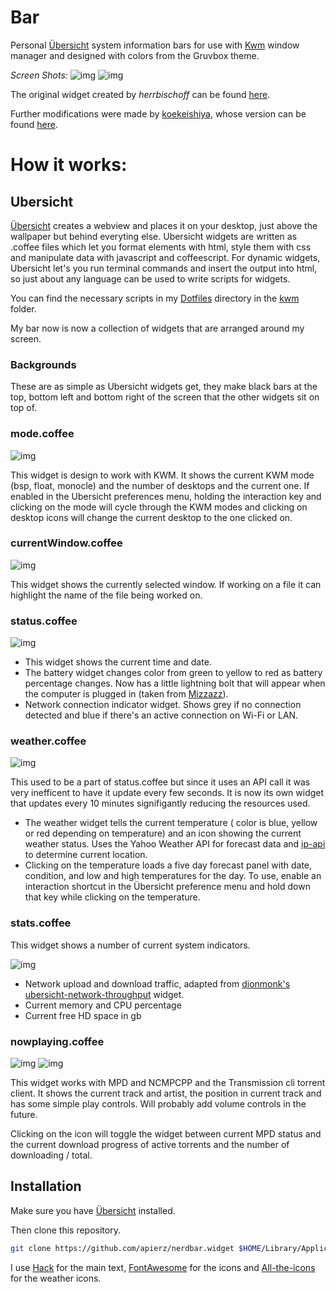 # Bar

Personal [Übersicht](http://tracesof.net/uebersicht/) system information bars for use with [Kwm](https://github.com/koekeishiya/kwm) window manager and designed with colors from the Gruvbox theme.

*Screen Shots:*
![img](https://github.com/apierz/nerdbar.widget/blob/master/screenshotone.png?raw=true)
![img](https://github.com/apierz/nerdbar.widget/blob/master/screenshottwo.png?raw=true)


The original widget created by *herrbischoff* can be found [here](https://github.com/herrbischoff/nerdbar.widget).

Further modifications were made by [koekeishiya](https://github.com/koekeishiya), whose version can be found [here](https://github.com/koekeishiya/nerdbar.widget).


# How it works:

## Ubersicht

[Übersicht](http://tracesof.net/uebersicht/) creates a webview and places it on your desktop, just above the wallpaper but behind everyting else. Ubersicht widgets are written as .coffee files which let you format elements with html, style them with css and manipulate data with javascript and coffeescript. For dynamic widgets, Ubersicht let's you run terminal commands and insert the output into html, so just about any language can be used to write scripts for widgets.

You can find the necessary scripts in my [Dotfiles](http://github.com/apierz/dotfiles) directory in the [kwm](http://github.com/apierz/dotfiles/tree/master/kwm) folder.

My bar now is now a collection of widgets that are arranged around my screen.

### Backgrounds
These are as simple as Ubersicht widgets get, they make black bars at the top, bottom left and bottom right of the screen that the other widgets sit on top of.

### mode.coffee
![img](https://github.com/apierz/nerdbar.widget/blob/master/screens/screenshotthree.png?raw=true)

This widget is design to work with KWM. It shows the current KWM mode (bsp, float, monocle) and the number of desktops and the current one. If enabled in the Ubersicht preferences menu, holding the interaction key and clicking on the mode will cycle through the KWM modes and clicking on desktop icons will change the current desktop to the one clicked on. 

### currentWindow.coffee
![img](https://github.com/apierz/nerdbar.widget/blob/master/screens/screenshotfour.png?raw=true)

This widget shows the currently selected window. If working on a file it can highlight the name of the file being worked on.

### status.coffee
![img](https://github.com/apierz/nerdbar.widget/blob/master/screens/screenshot5.png?raw=true)

* This widget shows the current time and date.
* The battery widget changes color from green to yellow to red as battery percentage changes. Now has a little lightning bolt that will appear when the computer is plugged in (taken from [Mizzazz](https://github.com/Mizzazz/Betterbar)).
* Network connection indicator widget. Shows grey if no connection detected and blue if there's an active connection on Wi-Fi or LAN.

### weather.coffee
![img](https://github.com/apierz/nerdbar.widget/blob/master/screens/screenshot6.png?raw=true)

This used to be a part of status.coffee but since it uses an API call it was very inefficent to have it update every few seconds. It is now its own widget that updates every 10 minutes signifigantly reducing the resources used.

* The weather widget tells the current temperature ( color is blue, yellow or red depending on temperature) and an icon showing the current weather status. Uses the Yahoo Weather API for forecast data and [ip-api](http://ip.api.com) to determine current location.
* Clicking on the temperature loads a five day forecast panel with date, condition, and low and high temperatures for the day. To use, enable an interaction shortcut in the Übersicht preference menu and hold down that key while clicking on the temperature.

### stats.coffee
This widget shows a number of current system indicators.

![img](https://github.com/apierz/nerdbar.widget/blob/master/screens/screenshot7.png?raw=true)
* Network upload and download traffic, adapted from [dionmonk's](https://github.com/dionmunk) [ubersicht-network-throughput](https://github.com/dionmunk/ubersicht-network-throughput) widget.
* Current memory and CPU percentage
* Current free HD space in gb

### nowplaying.coffee
![img](https://github.com/apierz/nerdbar.widget/blob/master/screens/screenshot8.png?raw=true)
![img](https://github.com/apierz/nerdbar.widget/blob/master/screens/screenshot9.png?raw=true)

This widget works with MPD and NCMPCPP and the Transmission cli torrent client. It shows the current track and artist, the position in current track and has some simple play controls. Will probably add volume controls in the future.

Clicking on the icon will toggle the widget between current MPD status and the current download progress of active torrents and the number of downloading / total.

## Installation

Make sure you have [Übersicht](http://tracesof.net/uebersicht/) installed.

Then clone this repository.

```bash
git clone https://github.com/apierz/nerdbar.widget $HOME/Library/Application\ Support/Übersicht/widgets/nerdbar.widget
```

I use [Hack](http://sourcefoundry.org/hack/) for the main text, [FontAwesome](http://fontawesome.io) for the icons and [All-the-icons](https://github.com/domtronn/all-the-icons.el) for the weather icons.
